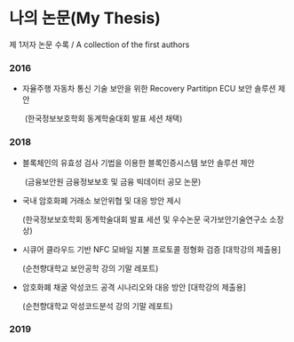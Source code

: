 # 나의 논문(My Thesis)
제 1저자 논문 수록 / A collection of the first authors

### 2016
- 자율주행 자동차 통신 기술 보안을 위한 Recovery Partitipn ECU 보안 솔루션 제안

　　(한국정보보호학회 동계학술대회 발표 세션 채택)


### 2018
- 블록체인의 유효성 검사 기법을 이용한 블록인증시스템 보안 솔루션 제안

　　(금융보안원 금융정보보호 및 금융 빅데이터 공모 논문)

- 국내 암호화폐 거래소 보안위협 및 대응 방안 제시

    (한국정보보호학회 동계학술대회 발표 세션 및 우수논문 국가보안기술연구소 소장상)

- 시큐어 클라우드 기반 NFC 모바일 지불 프로토콜 정형화 검증 [대학강의 제출용]

    (순천향대학교 보안공학 강의 기말 레포트)

- 암호화폐 채굴 악성코드 공격 시나리오와 대응 방안 [대학강의 제출용]

    (순천향대학교 악성코드분석 강의 기말 레포트)
	
### 2019

